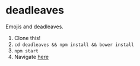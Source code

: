 # deadleaves
Emojis and deadleaves.

1. Clone this!
2. ````cd deadleaves && npm install && bower install````
3. ````npm start````
4. Navigate [here]("http://localhost:3000")
